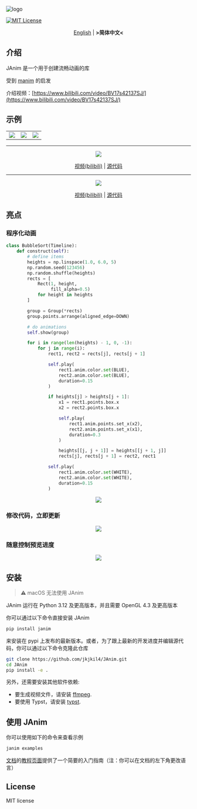 ![logo](logo.png)

[![MIT License](https://img.shields.io/badge/license-MIT-blue.svg?style=flat)](http://choosealicense.com/licenses/mit/)

<div align="center">

[English](README.md) | **&gt;简体中文&lt;**

</div>

## 介绍
JAnim 是一个用于创建流畅动画的库

受到 [manim](https://github.com/3b1b/manim) 的启发

介绍视频：[https://www.bilibili.com/video/BV17s42137SJ/](https://www.bilibili.com/video/BV17s42137SJ/)

## 示例

<table>
  <tr>
    <td>
      <img src="./assets/TextExample.gif"/>
    </td>
    <td>
      <img src="./assets/RiemmanIntegral.gif"/>
    </td>
    <td>
      <img src="./assets/NumberPlaneExample.gif"/>
    </td>
  </tr>
</table>

<!-- ffmpeg -i xxx.mp4 -filter:v "setpts=0.5*PTS" -r 15 -s 720x405 xxx.gif -->

___

<div align="center">

![](./assets/RealSolution.gif)

[视频(bilibili)](https://www.bilibili.com/video/BV1hCYQe3EpG/?t=179) | [源代码](https://github.com/jkjkil4/videos/blob/main/2024/VideoEncoding/code.py)

</div>

___

<div align="center">

![](./assets/FragInterp.gif)

[视频(bilibili)](https://www.bilibili.com/video/BV1CkxuexEeQ/?p=3&t=118) | [源代码](https://github.com/jkjkil4/videos/blob/main/2024/LearnOpenGL-8-MoreAttr/code.py)

</div>

## 亮点

### 程序化动画

```py
class BubbleSort(Timeline):
    def construct(self):
        # define items
        heights = np.linspace(1.0, 6.0, 5)
        np.random.seed(123456)
        np.random.shuffle(heights)
        rects = [
            Rect(1, height,
                 fill_alpha=0.5)
            for height in heights
        ]

        group = Group(*rects)
        group.points.arrange(aligned_edge=DOWN)

        # do animations
        self.show(group)

        for i in range(len(heights) - 1, 0, -1):
            for j in range(i):
                rect1, rect2 = rects[j], rects[j + 1]

                self.play(
                    rect1.anim.color.set(BLUE),
                    rect2.anim.color.set(BLUE),
                    duration=0.15
                )

                if heights[j] > heights[j + 1]:
                    x1 = rect1.points.box.x
                    x2 = rect2.points.box.x

                    self.play(
                        rect1.anim.points.set_x(x2),
                        rect2.anim.points.set_x(x1),
                        duration=0.3
                    )

                    heights[[j, j + 1]] = heights[[j + 1, j]]
                    rects[j], rects[j + 1] = rect2, rect1

                self.play(
                    rect1.anim.color.set(WHITE),
                    rect2.anim.color.set(WHITE),
                    duration=0.15
                )
```

<div align="center">

![](./assets/BubbleSort.gif)

</div>

### 修改代码，立即更新

<div align="center">

![](./assets/CodeRefresh.gif)

</div>

### 随意控制预览进度

<div align="center">

![](./assets/PreviewControl.gif)

</div>

## 安装

> ⚠️ macOS 无法使用 JAnim

JAnim 运行在 Python 3.12 及更高版本，并且需要 OpenGL 4.3 及更高版本

你可以通过以下命令直接安装 JAnim
```sh
pip install janim
```
来安装在 pypi 上发布的最新版本。或者，为了跟上最新的开发进度并编辑源代码，你可以通过以下命令克隆此仓库
```sh
git clone https://github.com/jkjkil4/JAnim.git
cd JAnim
pip install -e .
```

另外，还需要安装其他软件依赖:
- 要生成视频文件，请安装 [ffmpeg](https://ffmpeg.org/).
- 要使用 Typst，请安装 [typst](https://github.com/typst/typst).


## 使用 JAnim

你可以使用如下的命令来查看示例
```sh
janim examples
```

[文档](https://janim.readthedocs.io/zh-cn/latest/index.html)的[教程页面](https://janim.readthedocs.io/zh-cn/latest/tutorial/installation.html)提供了一个简要的入门指南（注：你可以在文档的左下角更改语言）

## License

MIT license

